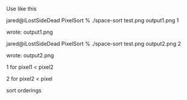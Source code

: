 Use like this

jared@iLostSideDead PixelSort % ./space-sort test.png output1.png 1

wrote: output1.png

jared@iLostSideDead PixelSort % ./space-sort test.png output2.png 2

wrote: output2.png

1 for pixel1 < pixel2

2 for pixel2 < pixel

sort orderings


